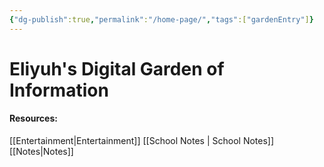 ```yaml
---
{"dg-publish":true,"permalink":"/home-page/","tags":["gardenEntry"]}
---
```


# Eliyuh's Digital Garden of Information


#### Resources:
[[Entertainment\|Entertainment]]
[[School Notes \| School Notes]]
[[Notes\|Notes]]